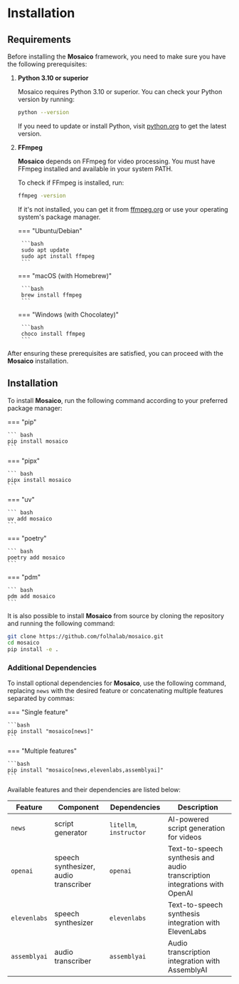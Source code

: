 # Installation

## Requirements

Before installing the __Mosaico__ framework, you need to make sure you have the following prerequisites:

1. **Python 3.10 or superior**

    Mosaico requires Python 3.10 or superior. You can check your Python version by running:

    ```bash
    python --version
    ```

    If you need to update or install Python, visit [python.org](https://www.python.org/downloads/) to get the latest version.

2. **FFmpeg**

    __Mosaico__ depends on FFmpeg for video processing. You must have FFmpeg installed and available in your system PATH.

    To check if FFmpeg is installed, run:

    ```bash
    ffmpeg -version
    ```

    If it's not installed, you can get it from [ffmpeg.org](https://ffmpeg.org/download.html) or use your operating system's package manager.

    === "Ubuntu/Debian"

        ```bash
        sudo apt update
        sudo apt install ffmpeg
        ```

    === "macOS (with Homebrew)"

        ```bash
        brew install ffmpeg
        ```

    === "Windows (with Chocolatey)"

        ```bash
        choco install ffmpeg
        ```

After ensuring these prerequisites are satisfied, you can proceed with the __Mosaico__ installation.

## Installation

To install __Mosaico__, run the following command according to your preferred package manager:

=== "pip"

    ``` bash
    pip install mosaico
    ```

=== "pipx"

    ``` bash
    pipx install mosaico
    ```

=== "uv"

    ``` bash
    uv add mosaico
    ```

=== "poetry"

    ``` bash
    poetry add mosaico
    ```

=== "pdm"

    ``` bash
    pdm add mosaico
    ```

It is also possible to install __Mosaico__ from source by cloning the repository and running the following command:

```bash
git clone https://github.com/folhalab/mosaico.git
cd mosaico
pip install -e .
```

### Additional Dependencies

To install optional dependencies for __Mosaico__, use the following command, replacing `news` with the desired feature or concatenating multiple features separated by commas:

=== "Single feature"

    ```bash
    pip install "mosaico[news]"
    ```

=== "Multiple features"

    ```bash
    pip install "mosaico[news,elevenlabs,assemblyai]"
    ```

Available features and their dependencies are listed below:

| Feature      	| Component                             	| Dependencies            	| Description                                                               	|
|--------------	|---------------------------------------	|-------------------------	|---------------------------------------------------------------------------	|
| `news`       	| script generator                      	| `litellm`, `instructor` 	| AI-powered script generation for videos                                   	|
| `openai`     	| speech synthesizer, audio transcriber 	| `openai`                	| Text-to-speech synthesis and audio transcription integrations with OpenAI 	|
| `elevenlabs` 	| speech synthesizer                    	| `elevenlabs`            	| Text-to-speech synthesis integration with ElevenLabs                      	|
| `assemblyai` 	| audio transcriber                     	| `assemblyai`            	| Audio transcription integration with AssemblyAI                           	|
